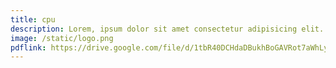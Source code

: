 ```yaml
---
title: cpu
description: Lorem, ipsum dolor sit amet consectetur adipisicing elit. Deleniti odio nobis et necessitatibus perferendis commodi id nisi in assumenda tenetur?
image: /static/logo.png
pdflink: https://drive.google.com/file/d/1tbR40DCHdaDBukhBoGAVRot7aWhLyQfu/view
---
```

